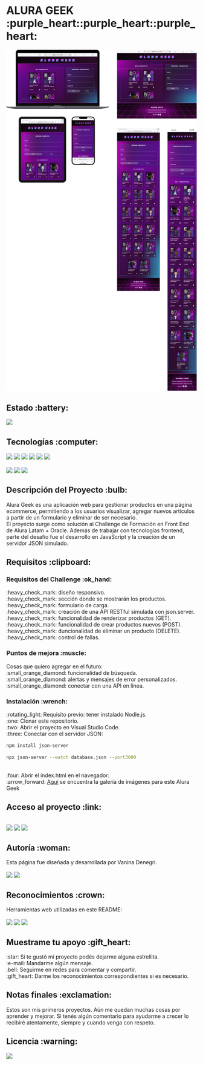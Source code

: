 <h1>ALURA GEEK :purple_heart::purple_heart::purple_heart:</h1>

<p align="center"><img src="./assets/portada-readme.png" alt="vista de AluraGeek en distintos dispositivos" width="1000"></p>

<h2>Estado :battery:</h2>
<p align="left"><img src="https://img.shields.io/badge/STATUS-EN_DESARROLLO-0B8E36?style=flat-square"></p>

<h2>Tecnologías :computer:</h2>
<p align="left">
<img src="https://img.shields.io/badge/HTML_5-E34F26?style=flat-square&logo=html5&logoColor=FFFFFF"> <img src="https://img.shields.io/badge/CSS_3-1572B6?style=flat-square&logo=css3&logoColor=FFFFFF"> <img src="https://img.shields.io/badge/JavaScript-F7DF1E?style=flat-square&logo=javascript&logoColor=FFFFFF"> <img src="https://img.shields.io/badge/Nodle.js-5FA04E?style=flat-square&logo=nodedotjs&logoColor=ffffff"> <img src="https://img.shields.io/badge/json_server-000000?style=flat-square&logo=json&logoColor=ffffff"> <img src="https://img.shields.io/badge/Nodle.js-5FA04E?style=flat-square&logo=nodedotjs&logoColor=ffffff">
<br>
<br>
<img src="https://img.shields.io/badge/Figma-F24E1E?style=flat-square&logo=figma&logoColor=FFFFFF"> <img src="https://img.shields.io/badge/Adobe%20Illustrator-FF9A00?style=flat-square&logo=adobeillustrator&logoColor=ffffff"> <img src="https://img.shields.io/badge/Adobe%20Photoshop-31A8FF?style=flat-square&logo=adobephotoshop&logoColor=ffffff"> 
</p>

<h2>Descripción del Proyecto :bulb:</h2>
<p>
Alura Geek es una aplicación web para gestionar productos en una página ecommerce, permitiendo a los usuarios visualizar, agregar nuevos artículos a partir de un formulario y eliminar de ser necesario.
<br>
El proyecto surge como solución al Challenge de Formación en Front End de Alura Latam + Oracle. Además de trabajar con tecnologías frontend, parte del desafío fue el desarrollo en JavaScript y la creación de un servidor JSON simulado.
</b>

<h2>Requisitos :clipboard:</h2>

<h3>Requisitos del Challenge :ok_hand:</h3>
<p>
:heavy_check_mark: diseño responsivo.
<br>:heavy_check_mark: sección donde se mostrarán los productos.
<br>:heavy_check_mark: formulario de carga.
<br>:heavy_check_mark: creación de una API RESTful simulada con json.server.
<br>:heavy_check_mark: funcionalidad de renderizar productos (GET).
<br>:heavy_check_mark: funcionalidad de crear productos nuevos (POST).
<br>:heavy_check_mark: duncionalidad de eliminar un producto (DELETE).
<br>:heavy_check_mark: control de fallas.
</p>

<h3>Puntos de mejora :muscle:</h3>
<p>
Cosas que quiero agregar en el futuro:
<br>:small_orange_diamond: funcionalidad de búsqueda.
<br>:small_orange_diamond: alertas y mensajes de error personalizados.
<br>:small_orange_diamond: conectar con una API en línea.
</p>

<h3>Instalación :wrench:</h3>
<p>
:rotating_light: Requisito previo: tener instalado Nodle.js.
<br>:one: Clonar este repositorio.
<br>:two: Abrir el proyecto en Visual Studio Code.
<br>:three: Conectar con el servidor JSON:
</p>

```bash
npm install json-server
```

```bash
npx json-server --watch database.json --port3000
```
<p>
<br>:four: Abrir el index.html en el navegador:
<br>:arrow_forward: <a href="https://postimg.cc/gallery/WzDfF6H">Aguí</a> se encuentra la galería de imágenes para este Alura Geek </p>

<h2>Acceso al proyecto :link:</h2>
<p>
<br>
<a href="https://github.com/VannDennOk/alura_geek.git"><img src="https://img.shields.io/badge/Repositorio-181717?style=flat-square&logo=github&logoColor=ffffff"></a>
 <a href="https://vd-alura-geek.netlify.app/"><img src="https://img.shields.io/badge/Netlify-%2300C7B7?style=flat-square&logo=netlify&logoColor=%23ffffff"></a>
 <a href="https://www.figma.com/design/b5smkFNGl1FnWfQ6vbrJ4J/AluraGeek-by-Vanina-Denegri?node-id=18416-1442&t=UIUQNPUYuUVxBTdF-1"><img src="https://img.shields.io/badge/Dise%C3%B1o-F24E1E?style=flat-square&logo=figma&logoColor=ffffff"></a>
</p>

<h2>Autoría :woman:</h2>
<p>
Esta página fue diseñada y desarrollada por Vanina Denegri.
<br>
<br>
<a href="https://github.com/VannDennOk"><img src="https://img.shields.io/badge/GitHub-181717?style=flat-square&logo=github&logoColor=FFFFFF&link=https%3A%2F%2Fgithub.com%2FVannDennOk"></a> <a href="https://www.linkedin.com/in/vaninadenegri/"><img src="https://img.shields.io/badge/LinkedIn-0A66C2?style=flat-square&logo=linkedin&logoColor=FFFFFF&link=https%3A%2F%2Fwww.linkedin.com%2Fin%2Fvaninadenegri%2F"></a>
</p>

<h2>Reconocimientos :crown:</h2>
<p>
Herramientas web utilizadas en este README:
<br>
<br>
<a href="https://shields.io/"><img src="https://img.shields.io/badge/Shields%20Badges-000000?style=flat-square&logo=shieldsdotio&logoColor=FFFFFF&link=https%3A%2F%2Fshields.io%2Fbadges"></a> 
<a href="https://simpleicons.org/"><img src="https://img.shields.io/badge/Simple_Icons-%23000000?style=flat-square&logo=simpleicons&logoColor=%23ffffff"></a>
<a href="https://gist.github.com/rxaviers/7360908"><img src="https://img.shields.io/badge/Emojis%20para%20README.md-F28705?style=flat-square&link=https%3A%2F%2Fgist.github.com%2Frxaviers%2F7360908"></a> 
</p>

<h2>Muestrame tu apoyo :gift_heart:</h2>
<p>
:star: Si te gustó mi proyecto podés dejarme alguna estrellita.
<br>:e-mail: Mandarme algún mensaje.
<br>:bell: Seguirme en redes para comentar y compartir.
<br>:gift_heart: Darme los reconocimientos correspondientes si es necesario.
</p>

<h2>Notas finales :exclamation:</h2>
<p>Estos son mis primeros proyectos. Aún me quedan muchas cosas por aprender y mejorar. Si tenés algún comentario para ayudarme a crecer lo recibiré atentamente, siempre y cuando venga con respeto.</p>

<h2>Licencia :warning:</h2>
<a href="https://opensource.org/license/MIT"><img src="https://img.shields.io/badge/Licencia%20MIT-E30613?style=flat-square&link=https%3A%2F%2Fopensource.org%2Flicense%2FMIT"></a></p>